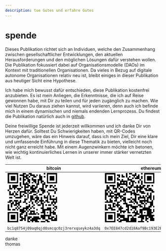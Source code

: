 ```yaml
---
description: tue Gutes und erfahre Gutes
---
```


# spende

Dieses Publikation richtet sich an Individuen, welche den Zusammenhang zwischen gesellschaftlicher Entwicklungen, den aktuellen Herausforderungen und den möglichen Lösungen dafür verstehen wollen. Die Publikation fokussiert dabei auf Organisationsmodelle (DAOs) im Kontext mit traditionellen Organisationen. Da vieles in Bezug auf digitale autonome Organisationen relativ neu ist, bleibt einiges in dieser Publikation aus heutiger Sicht eine Hypothese.

Ich habe mich bewusst dafür entschieden, diese Publikation kostenfrei anzubieten. Es ist mein Anliegen, die Erkenntnisse, die ich auf Reise gewonnen habe, mit Dir zu teilen und für jeden zugänglich zu machen. Wie viel Nutzen Du daraus ziehen kannst, wird variieren, denn auch ich befinde mich in einem dynamischen und niemals endenden Lernprozess. Du findest die Publikation natürlich auch in [github](https://github.com/DAOminds/book).

Deine freiwillige Spende ist jederzeit willkommen und ich danke Dir von Herzen dafür. Solltest Du Schwierigkeiten haben, mit QR-Codes umzugehen, wäre das ein Hinweis darauf, dass ich mein Ziel, Dir eine klare und umfassende Einführung in diese Thematik zu bieten, vielleicht noch nicht ganz erreicht habe. Mit einem Augenzwinkern möchte ich betonen, wie wichtig kontinuierliches Lernen in unserer immer stärker vernetzten Welt ist.



| bitcoin                                                          | ethereum                                                         |
| ---------------------------------------------------------------- | ---------------------------------------------------------------- |
| ![](<.gitbook/assets/Screenshot 2023-07-12 at 10.21.24 (1).png>) | ![](<.gitbook/assets/Screenshot 2023-07-12 at 10.20.22 (2).png>) |
| `bc1q8754j09aq0qjd0smcqc0zj3rerxqseykz4a3dq`                     | `0x7EE847cd2d18Aaf9Bc193E2E07342988b38FaF6e`                     |



danke\
thomas
